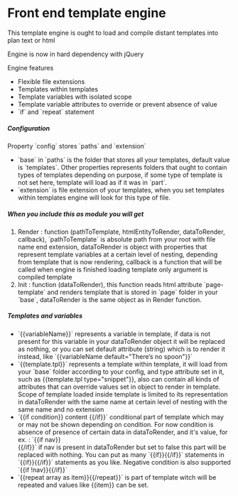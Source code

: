 <h1>Front end template engine</h1>

<p>This template engine is ought to load and compile distant templates into plan text or html</p>
<p >Engine is now in hard dependency with jQuery</p>

<p>Engine features</p>
<ul>
    <li>Flexible file extensions</li>
    <li>Templates within templates</li>
    <li>Template variables with isolated scope</li>
    <li>Template variable attributes to override or prevent absence of value</li>
    <li>`if` and `repeat` statement</li>
</ul>


<h5>Configuration</h5>

<p>Property `config` stores `paths` and `extension`</p>

<ul>
    <li>`base` in `paths` is the folder that stores all your templates, default value is `templates`. Other properties represents folders that ought to contain types of templates depending on purpose, if some type of template is not set here, template will load as if it was in `part`.</li>
    <li>`extension` is file extension of your templates, when you set templates within templates engine will look for this type of file.</li>
</ul>

<h5>When you include this as module you will get</h5>
<ol>
    <li>Render : function (pathToTemplate, htmlEntityToRender, dataToRender, callback), `pathToTemplate` is absolute path from your root with file name end extension, dataToRender is object with properties that represent template variables at a certain level of nesting, depending from template that is now rendering, callback is a function that will be called when engine is finished loading template only argument is compiled template</li>
    <li>Init : function (dataToRender), this function reads html attribute `page-template` and renders  template that is stored in `page` folder in your `base`, dataToRender is the same object as in Render function.</li>
</ol>

<h5>Templates and variables</h5>

<ul>
    <li>`{{variableName}}` represents a variable in template, if data is not present for this variable in your dataToRender object it will be replaced as nothing, or you can set default attribute (string) which is to render it instead, like `{{variableName default="There’s no spoon"}}`</li>
    <li>`{{template.tpl}}` represents a template within template, it will load from your `base` folder according to your config, and type attribute set in it, such as {{template.tpl type="snippet"}}, also can contain all kinds of attributes that can override values set in object to render in template. Scope of template loaded inside template is limited to its representation in dataToRender with the same name at certain level of nesting with the same name and no extension</li>
    <li>`{{if condition}} content {{/if}}` conditional part of template which may or may not be shown depending on condition. For now condition is absence of presence of certain data in dataToRender, and it's value, for ex. : `{{if nav}}<nav></nav>{{/if}}` if nav is present in dataToRender but set to false this part will be replaced with nothing. You can put as many `{{if}}{{/if}}` statements in `{{if}}{{/if}}` statements as you like. Negative condition is also supported `{{if !nav}}{{/if}}`</li>
    <li>`{{repeat array as item}}{{/repeat}}` is part of template witch will be repeated and values like {{item}} can be set.</li>
</ul>

